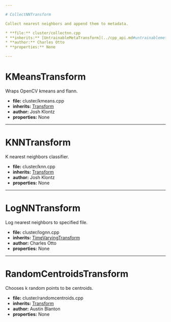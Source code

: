 ```yaml
---

# CollectNNTransform

Collect nearest neighbors and append them to metadata.

* **file:** cluster/collectnn.cpp
* **inherits:** [UntrainableMetaTransform](../cpp_api.md#untrainablemetatransform)
* **author:** Charles Otto
* **properties:** None

---
```


# KMeansTransform

Wraps OpenCV kmeans and flann.

* **file:** cluster/kmeans.cpp
* **inherits:** [Transform](../cpp_api.md#transform)
* **author:** Josh Klontz
* **properties:** None

---

# KNNTransform

K nearest neighbors classifier.

* **file:** cluster/knn.cpp
* **inherits:** [Transform](../cpp_api.md#transform)
* **author:** Josh Klontz
* **properties:** None

---

# LogNNTransform

Log nearest neighbors to specified file.

* **file:** cluster/lognn.cpp
* **inherits:** [TimeVaryingTransform](../cpp_api.md#timevaryingtransform)
* **author:** Charles Otto
* **properties:** None

---

# RandomCentroidsTransform

Chooses k random points to be centroids.

* **file:** cluster/randomcentroids.cpp
* **inherits:** [Transform](../cpp_api.md#transform)
* **author:** Austin Blanton
* **properties:** None

